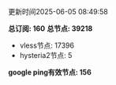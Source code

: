 更新时间2025-06-05 08:49:58

**总订阅: 160**
**总节点: 39218**
- vless节点: 17396
- hysteria2节点: 5

**google ping有效节点: 156**
